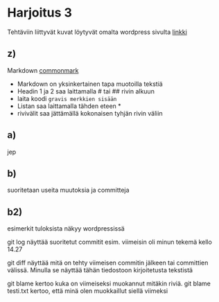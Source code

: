 # Harjoitus 3 

Tehtäviin liittyvät kuvat löytyvät omalta wordpress sivulta [linkki](https://topiashh.wordpress.com)

## z)
Markdown [commonmark](https://commonmark.org/help/)

* Markdown on yksinkertainen tapa muotoilla tekstiä
* Headin 1 ja 2 saa laittamalla # tai ## rivin alkuun
* laita koodi `gravis merkkien sisään` 
* Listan saa laittamalla tähden eteen *
* rivivälit saa jättämällä kokonaisen tyhjän rivin väliin

## a)

jep

## b)

suoritetaan useita muutoksia ja committeja

## b2)

esimerkit tuloksista näkyy wordpressissä

git log näyttää suoritetut commitit
esim. viimeisin oli minun tekemä kello 14.27

git diff näyttää mitä on tehty viimeisen commitin jälkeen tai committien välissä.
Minulla se näyttää tähän tiedostoon kirjoitetusta tekstistä

git blame kertoo kuka on viimeiseksi muokannut mitäkin riviä.
git blame testi.txt kertoo, että minä olen muokkaillut siellä viimeksi
